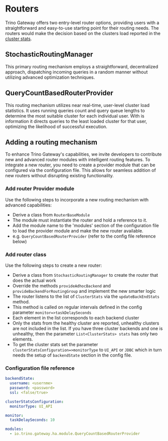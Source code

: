 # Routers
Trino Gateway offers two entry-level router options, providing users with
a straightforward and easy-to-use starting point for their routing needs.
The routers would make the decision based on the clusters load reported in
the [cluster stats](https://github.com/trinodb/trino-gateway/blob/8ed33cacdc414fd8b75b4ada594615c89093d676/gateway-ha/src/main/java/io/trino/gateway/ha/clustermonitor/ClusterStats.java#L22).

## StochasticRoutingManager

This primary routing mechanism employs a straightforward,
decentralized approach, dispatching incoming queries in a random manner
without utilizing advanced optimization techniques.

## QueryCountBasedRouterProvider

This routing mechanism utilizes near real-time, user-level cluster load statistics.
It uses running queries count and query queue lengths to determine
the most suitable cluster for each individual user.
With is information it directs queries to the least loaded cluster for that user,
optimizing the likelihood of successful execution.

## Adding a routing mechanism

To enhance Trino Gateway's capabilities, we invite developers to contribute
new and advanced router modules with intelligent routing features.
To integrate a new router, you need to create a provider module
that can be configured via the configuration file. This allows for seamless
addition of new routers without disrupting existing functionality.

### Add router Provider module

Use the following steps to incorporate a new routing mechanism with advanced capabilities:

- Derive a class from `RouterBaseModule`
- The module must instantiate the router and hold a reference to it.
- Add the module name to the
'modules' section of the configuration file to load
the provider module and make the new router available.
- e.g. `QueryCountBasedRouterProvider` (refer to the config file reference below)

### Add router class

Use the following steps to create a new router:

- Derive a class from `StochasticRoutingManager`
 to create the router that does the actual work
- Override the methods `provideAdhocBackend` and `provideBackendForRoutingGroup`
 and implement the new smarter logic
- The router listens to the list of `ClusterStats`
via the `updateBackEndStats` method.
- This method is called on regular intervals defined
in the config parameter `monitor=>taskDelaySeconds`
- Each element in the list corresponds to each backend cluster
- Only the stats from the healthy cluster are reported, unhealthy clusters
are not included in the list. If you have three cluster backends and one is
unhealthy, then the parameter `List<ClusterStats> stats` has only two elements.
- To get the cluster stats set the parameter
`clusterStatsConfiguration=>monitorType` to `UI_API` or `JDBC`
which in turn needs the setup of `backendState` section in the config file.

### Configuration file reference

```yaml
backendState:
  username: <usernme>
  password: <password>
  ssl: <false/true>

clusterStatsConfiguration:
  monitorType: UI_API

monitor:
  taskDelaySeconds: 10

modules:
  - io.trino.gateway.ha.module.QueryCountBasedRouterProvider
```


